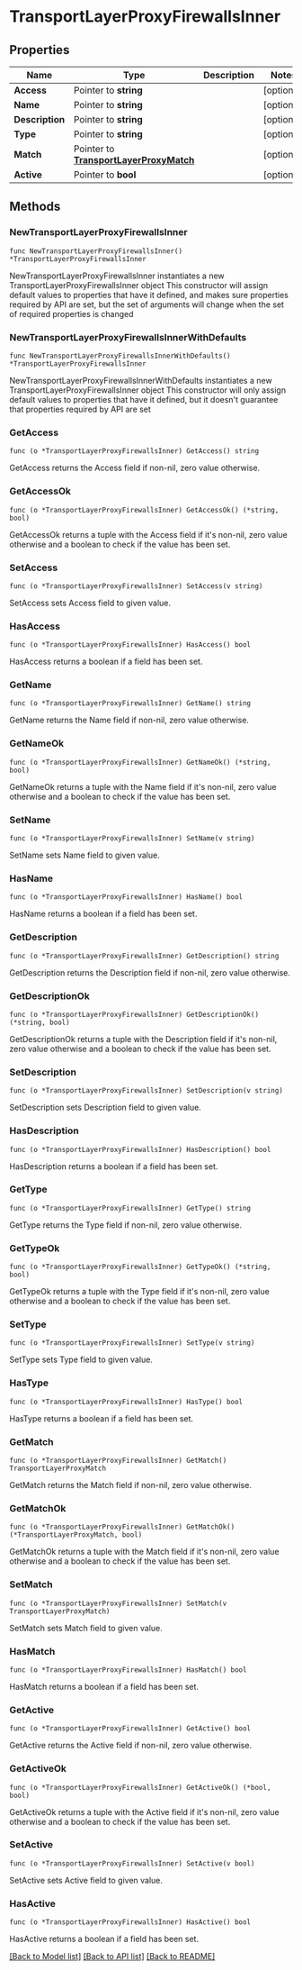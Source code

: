 # TransportLayerProxyFirewallsInner

## Properties

Name | Type | Description | Notes
------------ | ------------- | ------------- | -------------
**Access** | Pointer to **string** |  | [optional] 
**Name** | Pointer to **string** |  | [optional] 
**Description** | Pointer to **string** |  | [optional] 
**Type** | Pointer to **string** |  | [optional] 
**Match** | Pointer to [**TransportLayerProxyMatch**](TransportLayerProxyMatch.md) |  | [optional] 
**Active** | Pointer to **bool** |  | [optional] 

## Methods

### NewTransportLayerProxyFirewallsInner

`func NewTransportLayerProxyFirewallsInner() *TransportLayerProxyFirewallsInner`

NewTransportLayerProxyFirewallsInner instantiates a new TransportLayerProxyFirewallsInner object
This constructor will assign default values to properties that have it defined,
and makes sure properties required by API are set, but the set of arguments
will change when the set of required properties is changed

### NewTransportLayerProxyFirewallsInnerWithDefaults

`func NewTransportLayerProxyFirewallsInnerWithDefaults() *TransportLayerProxyFirewallsInner`

NewTransportLayerProxyFirewallsInnerWithDefaults instantiates a new TransportLayerProxyFirewallsInner object
This constructor will only assign default values to properties that have it defined,
but it doesn't guarantee that properties required by API are set

### GetAccess

`func (o *TransportLayerProxyFirewallsInner) GetAccess() string`

GetAccess returns the Access field if non-nil, zero value otherwise.

### GetAccessOk

`func (o *TransportLayerProxyFirewallsInner) GetAccessOk() (*string, bool)`

GetAccessOk returns a tuple with the Access field if it's non-nil, zero value otherwise
and a boolean to check if the value has been set.

### SetAccess

`func (o *TransportLayerProxyFirewallsInner) SetAccess(v string)`

SetAccess sets Access field to given value.

### HasAccess

`func (o *TransportLayerProxyFirewallsInner) HasAccess() bool`

HasAccess returns a boolean if a field has been set.

### GetName

`func (o *TransportLayerProxyFirewallsInner) GetName() string`

GetName returns the Name field if non-nil, zero value otherwise.

### GetNameOk

`func (o *TransportLayerProxyFirewallsInner) GetNameOk() (*string, bool)`

GetNameOk returns a tuple with the Name field if it's non-nil, zero value otherwise
and a boolean to check if the value has been set.

### SetName

`func (o *TransportLayerProxyFirewallsInner) SetName(v string)`

SetName sets Name field to given value.

### HasName

`func (o *TransportLayerProxyFirewallsInner) HasName() bool`

HasName returns a boolean if a field has been set.

### GetDescription

`func (o *TransportLayerProxyFirewallsInner) GetDescription() string`

GetDescription returns the Description field if non-nil, zero value otherwise.

### GetDescriptionOk

`func (o *TransportLayerProxyFirewallsInner) GetDescriptionOk() (*string, bool)`

GetDescriptionOk returns a tuple with the Description field if it's non-nil, zero value otherwise
and a boolean to check if the value has been set.

### SetDescription

`func (o *TransportLayerProxyFirewallsInner) SetDescription(v string)`

SetDescription sets Description field to given value.

### HasDescription

`func (o *TransportLayerProxyFirewallsInner) HasDescription() bool`

HasDescription returns a boolean if a field has been set.

### GetType

`func (o *TransportLayerProxyFirewallsInner) GetType() string`

GetType returns the Type field if non-nil, zero value otherwise.

### GetTypeOk

`func (o *TransportLayerProxyFirewallsInner) GetTypeOk() (*string, bool)`

GetTypeOk returns a tuple with the Type field if it's non-nil, zero value otherwise
and a boolean to check if the value has been set.

### SetType

`func (o *TransportLayerProxyFirewallsInner) SetType(v string)`

SetType sets Type field to given value.

### HasType

`func (o *TransportLayerProxyFirewallsInner) HasType() bool`

HasType returns a boolean if a field has been set.

### GetMatch

`func (o *TransportLayerProxyFirewallsInner) GetMatch() TransportLayerProxyMatch`

GetMatch returns the Match field if non-nil, zero value otherwise.

### GetMatchOk

`func (o *TransportLayerProxyFirewallsInner) GetMatchOk() (*TransportLayerProxyMatch, bool)`

GetMatchOk returns a tuple with the Match field if it's non-nil, zero value otherwise
and a boolean to check if the value has been set.

### SetMatch

`func (o *TransportLayerProxyFirewallsInner) SetMatch(v TransportLayerProxyMatch)`

SetMatch sets Match field to given value.

### HasMatch

`func (o *TransportLayerProxyFirewallsInner) HasMatch() bool`

HasMatch returns a boolean if a field has been set.

### GetActive

`func (o *TransportLayerProxyFirewallsInner) GetActive() bool`

GetActive returns the Active field if non-nil, zero value otherwise.

### GetActiveOk

`func (o *TransportLayerProxyFirewallsInner) GetActiveOk() (*bool, bool)`

GetActiveOk returns a tuple with the Active field if it's non-nil, zero value otherwise
and a boolean to check if the value has been set.

### SetActive

`func (o *TransportLayerProxyFirewallsInner) SetActive(v bool)`

SetActive sets Active field to given value.

### HasActive

`func (o *TransportLayerProxyFirewallsInner) HasActive() bool`

HasActive returns a boolean if a field has been set.


[[Back to Model list]](../README.md#documentation-for-models) [[Back to API list]](../README.md#documentation-for-api-endpoints) [[Back to README]](../README.md)


